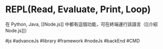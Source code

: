 # REPL(Read, Evaluate, Print, Loop)
在 Python, Java, [[Node.js]] 中都有這個功能，可在終端運行該語言（[[介紹 Node.js]]）

#js #advanceJs #library #framework #nodeJs #backEnd #CMD